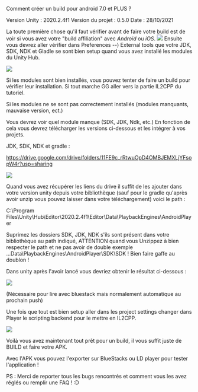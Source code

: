 ﻿Comment créer un build pour android 7.0 et PLUS ?

Version Unity : 2020.2.4f1
Version du projet : 0.5.0
Date : 28/10/2021

La toute première chose qu'il faut vérifier avant de faire votre build est de voir si vous avez votre "build affiliation" avec *Android* ou *iOS*.
![](../resources/BUILDSETTINGSAndroid/Aspose.Words.83a8d5d0-0eaf-4178-8e0e-2b5d1dd65668.001.png)
Ensuite vous devrez aller vérifier dans Preferences --) External tools que votre JDK, SDK, NDK et Gladle se sont bien setup quand vous avez installé les modules du Unity Hub.

![](../resources/BUILDSETTINGSAndroid/Aspose.Words.83a8d5d0-0eaf-4178-8e0e-2b5d1dd65668.002.png)


Si les modules sont bien installés, vous pouvez tenter de faire un build pour vérifier leur installation. Si tout marche GG aller vers la partie IL2CPP du tutoriel.

Si les modules ne se sont pas correctement installés (modules manquants, mauvaise version, ect.)

Vous devrez voir quel module manque (SDK, JDK, Ndk, etc.) En fonction de cela vous devrez télécharger les versions ci-dessous et les intégrer à vos projets.

JDK, SDK, NDK et gradle : 

<https://drive.google.com/drive/folders/11FE9c_rRtwuOpD4OMBJEMXLjYFsopW4r?usp=sharing>

![](../resources/BUILDSETTINGSAndroid/Aspose.Words.83a8d5d0-0eaf-4178-8e0e-2b5d1dd65668.003.png)

Quand vous avez récupérer les liens du drive il suffit de les ajouter dans votre version unity depuis votre bibliothèque (sauf pour le gradle qu'après avoir unzip vous pouvez laisser dans votre téléchargement) voici le path : 

C:\Program Files\Unity\Hub\Editor\2020.2.4f1\Editor\Data\PlaybackEngines\AndroidPlayer 

Suprimez les dossiers SDK, JDK, NDK s'ils sont présent dans votre bibliothèque au path indiqué, ATTENTION quand vous Unzippez à bien respecter le path et ne pas avoir de double exemple ...Data\PlaybackEngines\AndroidPlayer\SDK\SDK ! Bien faire gaffe au doublon !

Dans unity après l'avoir lancé vous devriez obtenir le résultat ci-dessous :

![](../resources/BUILDSETTINGSAndroid/Aspose.Words.83a8d5d0-0eaf-4178-8e0e-2b5d1dd65668.004.png)


(Nécessaire pour lire avec bluestack mais normalement automatique au prochain push)


Une fois que tout est bien setup aller dans les project settings changer dans Player le scripting backend pour le mettre en IL2CPP.


![](../resources/BUILDSETTINGSAndroid/Aspose.Words.83a8d5d0-0eaf-4178-8e0e-2b5d1dd65668.005.png)

Voilà vous avez maintenant tout prêt pour un build, il vous suffit juste de BUILD et faire votre APK.

Avec l'APK vous pouvez l'exporter sur BlueStacks ou LD player pour tester l'application ! 

PS : Merci de reporter tous les bugs rencontrés et comment vous les avez réglés ou remplir une FAQ ! :D


